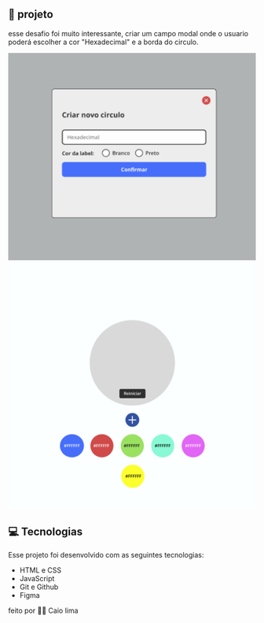 ## 📘 projeto

esse desafio foi muito interessante, criar um campo modal onde o usuario poderá
escolher a cor "Hexadecimal" e a borda do circulo.


<img style="width:800px" alt ="Projeto Desafio de Cores 2" src=".github/modal.PNG">
<img alt ="Projeto Desafio de Cores 2" src=".github/Imagem projeto final.PNG">

## 💻 Tecnologias 

Esse projeto foi desenvolvido com as seguintes tecnologias:

- HTML e CSS
- JavaScript
- Git e Github
- Figma



feito por 🙋‍♂️ Caio lima




